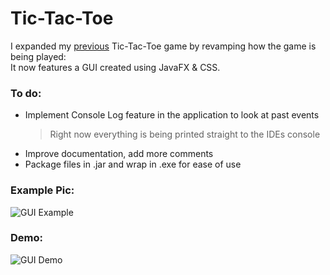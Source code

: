 # Tic-Tac-Toe

I expanded my [previous](https://github.com/christian-sa/tictactoe-with-minimax) Tic-Tac-Toe 
game by revamping how the game is being played:\
It now features a GUI created using JavaFX & CSS.

### To do:
- Implement Console Log feature in the application to look at past events
  > Right now everything is being printed straight to the IDEs console
- Improve documentation, add more comments  
- Package files in .jar and wrap in .exe for ease of use

### Example Pic:
![GUI Example](src/ressources/img/ui_example.png)

### Demo:
![GUI Demo](src/ressources/img/demo.gif)

